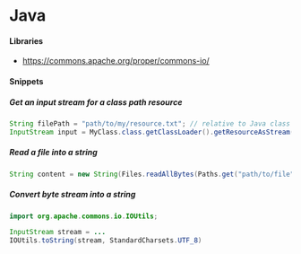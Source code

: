 # Java

#### Libraries
- https://commons.apache.org/proper/commons-io/

#### Snippets

##### Get an input stream for a class path resource

```java
String filePath = "path/to/my/resource.txt"; // relative to Java class path
InputStream input = MyClass.class.getClassLoader().getResourceAsStream(filePath);
```

##### Read a file into a string

```java
String content = new String(Files.readAllBytes(Paths.get("path/to/file"), StandardCharsets.UTF_8));
```

##### Convert byte stream into a string
``` java
import org.apache.commons.io.IOUtils;

InputStream stream = ...
IOUtils.toString(stream, StandardCharsets.UTF_8)
```

